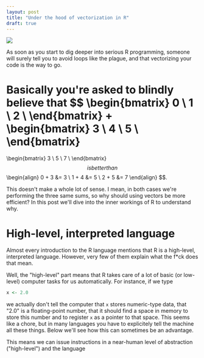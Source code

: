 ```yaml
---
layout: post
title: "Under the hood of vectorization in R"
draft: true
---
```


![](https://www.quizover.com/jc2012-war/ocw/mirror/col10685_1.2_complete/m21494/pic009.png)

As soon as you start to dig deeper into serious R programming, someone will surely tell you to avoid loops like the plague, and that vectorizing your code is the way to go.

Basically you're asked to blindly believe that 
$$
\begin{bmatrix}
0 \\
1 \\
2 \\
\end{bmatrix}
+
\begin{bmatrix}
3 \\
4 \\
5 \\
\end{bmatrix}
=
\begin{bmatrix}
3 \\
5 \\
7 \\
\end{bmatrix}
$$
is better than
$$
\begin{align}
0 + 3 &= 3 \\
1 + 4 &= 5 \\
2 + 5 &= 7
\end{align}
$$.

This doesn't make a whole lot of sense. I mean, in both cases we're performing the three same sums, so why should using vectors be more efficient? In this post we'll dive into the inner workings of R to understand why.

<!--more-->

# High-level, interpreted language

Almost every introduction to the R language mentions that R is a high-level, interpreted language. However, very few of them explain what the f*ck does that mean.

Well, the "high-level" part means that R takes care of a lot of basic (or low-level) computer tasks for us automatically. For instance, if we type

```R
x <- 2.0
```

we actually don't tell the computer that `x` stores numeric-type data, that "2.0" is a floating-point number, that it should find a space in memory to store this number and to register `x` as a pointer to that space. This seems like a chore, but in many languages you have to explicitely tell the machine all these things. Below we'll see how this can sometimes be an advantage.

This means we can issue instructions in a near-human level of abstraction ("high-level") and the language 
